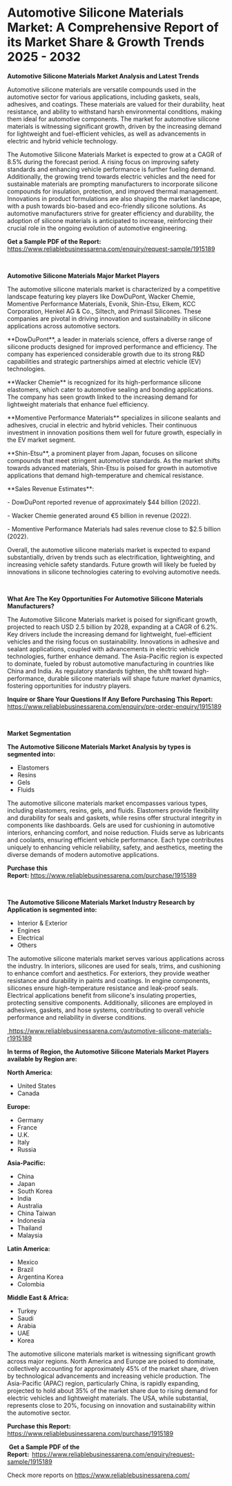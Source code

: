 <p><h1>Automotive Silicone Materials Market: A Comprehensive Report of its Market Share & Growth Trends 2025 - 2032</h1></p><p><strong>Automotive Silicone Materials Market Analysis and Latest Trends</strong></p>
<p><p>Automotive silicone materials are versatile compounds used in the automotive sector for various applications, including gaskets, seals, adhesives, and coatings. These materials are valued for their durability, heat resistance, and ability to withstand harsh environmental conditions, making them ideal for automotive components. The market for automotive silicone materials is witnessing significant growth, driven by the increasing demand for lightweight and fuel-efficient vehicles, as well as advancements in electric and hybrid vehicle technology.</p><p>The Automotive Silicone Materials Market is expected to grow at a CAGR of 8.5% during the forecast period. A rising focus on improving safety standards and enhancing vehicle performance is further fueling demand. Additionally, the growing trend towards electric vehicles and the need for sustainable materials are prompting manufacturers to incorporate silicone compounds for insulation, protection, and improved thermal management. Innovations in product formulations are also shaping the market landscape, with a push towards bio-based and eco-friendly silicone solutions. As automotive manufacturers strive for greater efficiency and durability, the adoption of silicone materials is anticipated to increase, reinforcing their crucial role in the ongoing evolution of automotive engineering.</p></p>
<p><strong>Get a Sample PDF of the Report:&nbsp;</strong> <a href="https://www.reliablebusinessarena.com/enquiry/request-sample/1915189?utm_campaign=2042&utm_medium=2&utm_source=Github&utm_content=ia&utm_term=03042025&utm_id=automotive-silicone-materials">https://www.reliablebusinessarena.com/enquiry/request-sample/1915189</a></p>
<p>&nbsp;</p>
<p><strong>Automotive Silicone Materials Major Market Players</strong></p>
<p><p>The automotive silicone materials market is characterized by a competitive landscape featuring key players like DowDuPont, Wacker Chemie, Momentive Performance Materials, Evonik, Shin-Etsu, Elkem, KCC Corporation, Henkel AG & Co., Siltech, and Primasil Silicones. These companies are pivotal in driving innovation and sustainability in silicone applications across automotive sectors.</p><p>**DowDuPont**, a leader in materials science, offers a diverse range of silicone products designed for improved performance and efficiency. The company has experienced considerable growth due to its strong R&D capabilities and strategic partnerships aimed at electric vehicle (EV) technologies.</p><p>**Wacker Chemie** is recognized for its high-performance silicone elastomers, which cater to automotive sealing and bonding applications. The company has seen growth linked to the increasing demand for lightweight materials that enhance fuel efficiency.</p><p>**Momentive Performance Materials** specializes in silicone sealants and adhesives, crucial in electric and hybrid vehicles. Their continuous investment in innovation positions them well for future growth, especially in the EV market segment.</p><p>**Shin-Etsu**, a prominent player from Japan, focuses on silicone compounds that meet stringent automotive standards. As the market shifts towards advanced materials, Shin-Etsu is poised for growth in automotive applications that demand high-temperature and chemical resistance.</p><p>**Sales Revenue Estimates**: </p><p>- DowDuPont reported revenue of approximately $44 billion (2022).</p><p>- Wacker Chemie generated around €5 billion in revenue (2022).</p><p>- Momentive Performance Materials had sales revenue close to $2.5 billion (2022).</p><p>Overall, the automotive silicone materials market is expected to expand substantially, driven by trends such as electrification, lightweighting, and increasing vehicle safety standards. Future growth will likely be fueled by innovations in silicone technologies catering to evolving automotive needs.</p></p>
<p>&nbsp;</p>
<p><strong>What Are The Key Opportunities For Automotive Silicone Materials Manufacturers?</strong></p>
<p><p>The Automotive Silicone Materials market is poised for significant growth, projected to reach USD 2.5 billion by 2028, expanding at a CAGR of 6.2%. Key drivers include the increasing demand for lightweight, fuel-efficient vehicles and the rising focus on sustainability. Innovations in adhesive and sealant applications, coupled with advancements in electric vehicle technologies, further enhance demand. The Asia-Pacific region is expected to dominate, fueled by robust automotive manufacturing in countries like China and India. As regulatory standards tighten, the shift toward high-performance, durable silicone materials will shape future market dynamics, fostering opportunities for industry players.</p></p>
<p><strong>Inquire or Share Your Questions If Any Before Purchasing This Report:</strong> <a href="https://www.reliablebusinessarena.com/enquiry/pre-order-enquiry/1915189?utm_campaign=2042&utm_medium=2&utm_source=Github&utm_content=ia&utm_term=03042025&utm_id=automotive-silicone-materials">https://www.reliablebusinessarena.com/enquiry/pre-order-enquiry/1915189</a></p>
<p>&nbsp;</p>
<p><strong>Market Segmentation</strong></p>
<p><strong>The Automotive Silicone Materials Market Analysis by types is segmented into:</strong></p>
<p><ul><li>Elastomers</li><li>Resins</li><li>Gels</li><li>Fluids</li></ul></p>
<p><p>The automotive silicone materials market encompasses various types, including elastomers, resins, gels, and fluids. Elastomers provide flexibility and durability for seals and gaskets, while resins offer structural integrity in components like dashboards. Gels are used for cushioning in automotive interiors, enhancing comfort, and noise reduction. Fluids serve as lubricants and coolants, ensuring efficient vehicle performance. Each type contributes uniquely to enhancing vehicle reliability, safety, and aesthetics, meeting the diverse demands of modern automotive applications.</p></p>
<p><strong>Purchase this Report:&nbsp;</strong><a href="https://www.reliablebusinessarena.com/purchase/1915189?utm_campaign=2042&utm_medium=2&utm_source=Github&utm_content=ia&utm_term=03042025&utm_id=automotive-silicone-materials">https://www.reliablebusinessarena.com/purchase/1915189</a></p>
<p>&nbsp;</p>
<p><strong>The Automotive Silicone Materials Market Industry Research by Application is segmented into:</strong></p>
<p><ul><li>Interior & Exterior</li><li>Engines</li><li>Electrical</li><li>Others</li></ul></p>
<p><p>The automotive silicone materials market serves various applications across the industry. In interiors, silicones are used for seals, trims, and cushioning to enhance comfort and aesthetics. For exteriors, they provide weather resistance and durability in paints and coatings. In engine components, silicones ensure high-temperature resistance and leak-proof seals. Electrical applications benefit from silicone's insulating properties, protecting sensitive components. Additionally, silicones are employed in adhesives, gaskets, and hose systems, contributing to overall vehicle performance and reliability in diverse conditions.</p></p>
<p><a href="https://www.reliablebusinessarena.com/automotive-silicone-materials-r1915189?utm_campaign=2042&utm_medium=2&utm_source=Github&utm_content=ia&utm_term=03042025&utm_id=automotive-silicone-materials">&nbsp;https://www.reliablebusinessarena.com/automotive-silicone-materials-r1915189</a></p>
<p><strong>In terms of Region, the Automotive Silicone Materials Market Players available by Region are:</strong></p>
<p>
    <p> <strong> North America: </strong>
        <ul>
            <li>United States</li>
            <li>Canada</li>
        </ul>
        </p> 
    <p> <strong> Europe: </strong>
        <ul>
            <li>Germany</li>
            <li>France</li>
            <li>U.K.</li>
            <li>Italy</li>
            <li>Russia</li>
        </ul>
        </p> 
    <p> <strong> Asia-Pacific: </strong>
        <ul>
            <li>China</li>
            <li>Japan</li>
            <li>South Korea</li>
            <li>India</li>
            <li>Australia</li>
            <li>China Taiwan</li>
            <li>Indonesia</li>
            <li>Thailand</li>
            <li>Malaysia</li>
        </ul>
        </p> 
    <p> <strong> Latin America: </strong>
        <ul>
            <li>Mexico</li>
            <li>Brazil</li>
            <li>Argentina Korea</li>
            <li>Colombia</li>
        </ul>
        </p> 
    <p> <strong> Middle East & Africa: </strong>
        <ul>
            <li>Turkey</li>
            <li>Saudi</li>
            <li>Arabia</li>
            <li>UAE</li>
            <li>Korea</li>
        </ul>
    </p>
    </p>
<p><p>The automotive silicone materials market is witnessing significant growth across major regions. North America and Europe are poised to dominate, collectively accounting for approximately 45% of the market share, driven by technological advancements and increasing vehicle production. The Asia-Pacific (APAC) region, particularly China, is rapidly expanding, projected to hold about 35% of the market share due to rising demand for electric vehicles and lightweight materials. The USA, while substantial, represents close to 20%, focusing on innovation and sustainability within the automotive sector.</p></p>
<p><strong>Purchase this Report: </strong><a href="https://www.reliablebusinessarena.com/purchase/1915189?utm_campaign=2042&utm_medium=2&utm_source=Github&utm_content=ia&utm_term=03042025&utm_id=automotive-silicone-materials">https://www.reliablebusinessarena.com/purchase/1915189</a></p>
<p>&nbsp;<strong>Get a Sample PDF of the Report:&nbsp;&nbsp;</strong><a href="https://www.reliablebusinessarena.com/enquiry/request-sample/1915189?utm_campaign=2042&utm_medium=2&utm_source=Github&utm_content=ia&utm_term=03042025&utm_id=automotive-silicone-materials">https://www.reliablebusinessarena.com/enquiry/request-sample/1915189</a></p>
<p><strong></strong></p>
<p>Check more reports on <a href="https://www.reliablebusinessarena.com/?utm_campaign=2042&utm_medium=2&utm_source=Github&utm_content=ia&utm_term=03042025&utm_id=automotive-silicone-materials">https://www.reliablebusinessarena.com/</a></p>